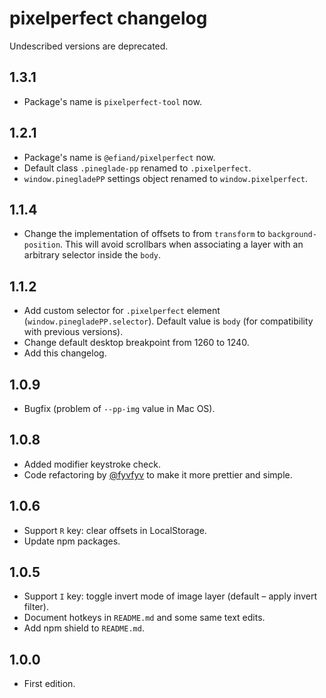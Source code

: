 # pixelperfect changelog

Undescribed versions are deprecated.


## 1.3.1
* Package's name is `pixelperfect-tool` now.

## 1.2.1
* Package's name is `@efiand/pixelperfect` now.
* Default class `.pineglade-pp` renamed to `.pixelperfect`.
* `window.pinegladePP` settings object renamed to `window.pixelperfect`.

## 1.1.4
* Change the implementation of offsets to from `transform` to `background-position`. This will avoid scrollbars when associating a layer with an arbitrary selector inside the `body`.


## 1.1.2

* Add custom selector for `.pixelperfect` element (`window.pinegladePP.selector`). Default value is `body` (for compatibility with previous versions).
* Change default desktop breakpoint from 1260 to 1240.
* Add this changelog.


## 1.0.9

* Bugfix (problem of `--pp-img` value in Mac OS).


## 1.0.8

* Added modifier keystroke check.
* Code refactoring by [@fyvfyv](https://github.com/fyvfyv) to make it more prettier and simple.


## 1.0.6

* Support `R` key: clear offsets in LocalStorage.
* Update npm packages.


## 1.0.5

* Support `I` key: toggle invert mode of image layer (default – apply invert filter).
* Document hotkeys in `README.md` and some same text edits.
* Add npm shield to `README.md`.


## 1.0.0

* First edition.

